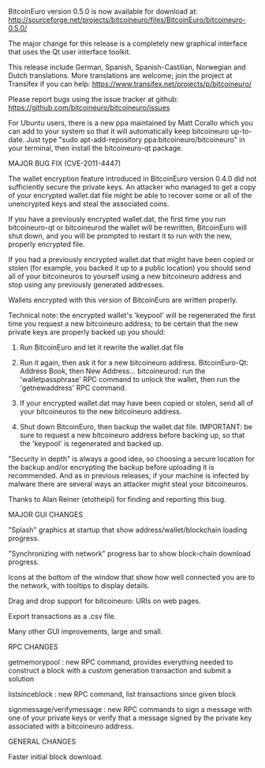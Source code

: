 BitcoinEuro version 0.5.0 is now available for download at:
http://sourceforge.net/projects/bitcoineuro/files/BitcoinEuro/bitcoineuro-0.5.0/

The major change for this release is a completely new graphical interface that uses the Qt user interface toolkit.

This release include German, Spanish, Spanish-Castilian, Norwegian and Dutch translations. More translations are welcome; join the project at Transifex if you can help:
https://www.transifex.net/projects/p/bitcoineuro/

Please report bugs using the issue tracker at github:
https://github.com/bitcoineuro/bitcoineuro/issues

For Ubuntu users, there is a new ppa maintained by Matt Corallo which you can add to your system so that it will automatically keep bitcoineuro up-to-date.  Just type "sudo apt-add-repository ppa:bitcoineuro/bitcoineuro" in your terminal, then install the bitcoineuro-qt package.

MAJOR BUG FIX  (CVE-2011-4447)

The wallet encryption feature introduced in BitcoinEuro version 0.4.0 did not sufficiently secure the private keys. An attacker who
managed to get a copy of your encrypted wallet.dat file might be able to recover some or all of the unencrypted keys and steal the
associated coins.

If you have a previously encrypted wallet.dat, the first time you run bitcoineuro-qt or bitcoineurod the wallet will be rewritten, BitcoinEuro will
shut down, and you will be prompted to restart it to run with the new, properly encrypted file.

If you had a previously encrypted wallet.dat that might have been copied or stolen (for example, you backed it up to a public
location) you should send all of your bitcoineuros to yourself using a new bitcoineuro address and stop using any previously generated addresses.

Wallets encrypted with this version of BitcoinEuro are written properly.

Technical note: the encrypted wallet's 'keypool' will be regenerated the first time you request a new bitcoineuro address; to be certain that the
new private keys are properly backed up you should:

1. Run BitcoinEuro and let it rewrite the wallet.dat file

2. Run it again, then ask it for a new bitcoineuro address.
BitcoinEuro-Qt: Address Book, then New Address...
bitcoineurod: run the 'walletpassphrase' RPC command to unlock the wallet,  then run the 'getnewaddress' RPC command.

3. If your encrypted wallet.dat may have been copied or stolen, send  all of your bitcoineuros to the new bitcoineuro address.

4. Shut down BitcoinEuro, then backup the wallet.dat file.
IMPORTANT: be sure to request a new bitcoineuro address before backing up, so that the 'keypool' is regenerated and backed up.

"Security in depth" is always a good idea, so choosing a secure location for the backup and/or encrypting the backup before uploading it is recommended. And as in previous releases, if your machine is infected by malware there are several ways an attacker might steal your bitcoineuros.

Thanks to Alan Reiner (etotheipi) for finding and reporting this bug.

MAJOR GUI CHANGES

"Splash" graphics at startup that show address/wallet/blockchain loading progress.

"Synchronizing with network" progress bar to show block-chain download progress.

Icons at the bottom of the window that show how well connected you are to the network, with tooltips to display details.

Drag and drop support for bitcoineuro: URIs on web pages.

Export transactions as a .csv file.

Many other GUI improvements, large and small.

RPC CHANGES

getmemorypool : new RPC command, provides everything needed to construct a block with a custom generation transaction and submit a solution

listsinceblock : new RPC command, list transactions since given block

signmessage/verifymessage : new RPC commands to sign a message with one of your private keys or verify that a message signed by the private key associated with a bitcoineuro address.

GENERAL CHANGES

Faster initial block download.
